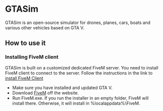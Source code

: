 # GTASim

GTASim is an open-source simulator for drones, planes, cars, boats and various other vehicles based on GTA V.

## How to use it
### Installing FiveM client
GTASim is built on a customized dedicated FiveM server. You need to install FiveM client to connect to the server.
Follow the instructions in the link to [install FiveM Client](https://docs.fivem.net/docs/client-manual/installing-fivem/)
* Make sure you have installed and updated GTA V.
* Download [FiveM](https://fivem.net/) off the website.
* Run FiveM.exe. If you run the installer in an empty folder, FiveM will install there. Otherwise, it will install in %localappdata%\FiveM.
